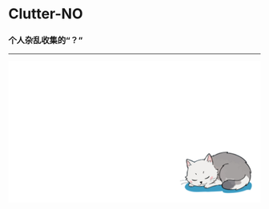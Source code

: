 # Clutter-NO

### 个人杂乱收集的“？”

---

![主页面图](https://raw.githubusercontent.com/Renjiu13/clutter-NO/main/杂乱/图片/4K壁纸.jpg)
